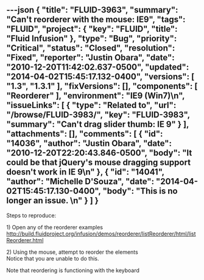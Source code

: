 ---json
{
  "title": "FLUID-3963",
  "summary": "Can't reorderer with the mouse: IE9",
  "tags": "FLUID",
  "project": {
    "key": "FLUID",
    "title": "Fluid Infusion"
  },
  "type": "Bug",
  "priority": "Critical",
  "status": "Closed",
  "resolution": "Fixed",
  "reporter": "Justin Obara",
  "date": "2010-12-20T11:42:02.637-0500",
  "updated": "2014-04-02T15:45:17.132-0400",
  "versions": [
    "1.3",
    "1.3.1"
  ],
  "fixVersions": [],
  "components": [
    "Reorderer"
  ],
  "environment": "IE9 (Win7)\n",
  "issueLinks": [
    {
      "type": "Related to",
      "url": "/browse/FLUID-3983/",
      "key": "FLUID-3983",
      "summary": "Can't drag slider thumb: IE 9"
    }
  ],
  "attachments": [],
  "comments": [
    {
      "id": "14036",
      "author": "Justin Obara",
      "date": "2010-12-20T22:20:43.846-0500",
      "body": "It could be that jQuery's mouse dragging support doesn't work in IE 9\n"
    },
    {
      "id": "14041",
      "author": "Michelle D'Souza",
      "date": "2014-04-02T15:45:17.130-0400",
      "body": "This is no longer an issue.&#x20;\n"
    }
  ]
}
---
Steps to reproduce:

1\) Open any of the reorderer examples\
<http://build.fluidproject.org/infusion/demos/reorderer/listReorderer/html/listReorderer.html>

2\) Using the mouse, attempt to reorder the elements\
Notice that you are unable to do this.

Note that reordering is functioning with the keyboard

        